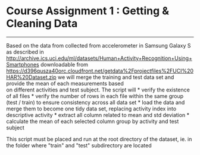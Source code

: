 # Course Assignment 1 : Getting & Cleaning Data

------------

 Based on the data from collected from accelerometer in Samsung Galaxy S
 as described in 
     http://archive.ics.uci.edu/ml/datasets/Human+Activity+Recognition+Using+Smartphones
 downloadable from 
     https://d396qusza40orc.cloudfront.net/getdata%2Fprojectfiles%2FUCI%20HAR%20Dataset.zip
 we will merge the training and test data set and provide the mean of each measurements based  
 on different activities and test subject.
 The script will 
     * verify the existence of all files
     * verify the number of rows in each file within the same group (test / train) to ensure 
       consistency across all data set
     * load the data and merge them to become one tidy data set, replacing activity index 
       into descriptive activity
     * extract all column related to mean and std deviation
     * calculate the mean of each selected column group by activity and test subject

 This script must be placed and run at the root directory of the dataset, ie. in the folder where 
 "train" and "test" subdirectory are located
 
 
